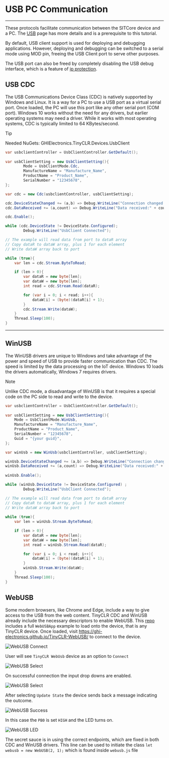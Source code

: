 # USB PC Communication
---
These protocols facilitate communication between the SITCore device and a PC. The [USB](usb.md) page has more details and is a prerequisite to this tutorial.

By default, USB client support is used for deploying and debugging applications. However, deploying and debugging can be switched to a serial mode using MOD pin, freeing the USB Client port to serve other purposes.

 The USB port can also be freed by completely disabling the USB debug interface, which is a feature of [ip protection](ip-protection.md).

## USB CDC
The USB Communications Device Class (CDC) is natively supported by Windows and Linux. It is a way for a PC to use a USB port as a virtual serial port. Once loaded, the PC will use this port like any other serial port (COM port). Windows 10 works without the need for any drivers, but earlier operating systems may need a driver. While it works with most operating systems, CDC is typically limited to 64 KBytes/second.

> [!TIP]
> Needed NuGets: GHIElectronics.TinyCLR.Devices.UsbClient

```cs
var usbclientController = UsbClientController.GetDefault();
    
var usbClientSetting = new UsbClientSetting(){
        Mode = UsbClientMode.Cdc,
        ManufactureName = "Manufacture_Name",
        ProductName = "Product_Name",
        SerialNumber = "12345678",            
};

var cdc = new Cdc(usbclientController, usbClientSetting);

cdc.DeviceStateChanged += (a,b) => Debug.WriteLine("Connection changed."); 
cdc.DataReceived += (a,count) => Debug.WriteLine("Data received:" + count);

cdc.Enable();

while (cdc.DeviceState != DeviceState.Configured);
        Debug.WriteLine("UsbClient Connected");

// The example will read data from port to dataR array
// Copy dataR to dataW array, plus 1 for each element
// Write dataW array back to port

while (true){
    var len = cdc.Stream.ByteToRead;

    if (len > 0){
        var dataR = new byte[len];
        var dataW = new byte[len];
        int read = cdc.Stream.Read(dataR);

        for (var i = 0; i < read; i++){
            dataW[i] = (byte)(dataR[i] + 1);
        }
        cdc.Stream.Write(dataW);
    }
    Thread.Sleep(100);
}

```

---

## WinUSB
The WinUSB drivers are unique to Windows and take advantage of the power and speed of USB to provide faster communication than CDC. The speed is limited by the data processing on the IoT device. Windows 10 loads the drivers automatically, Windows 7 requires drivers.

> [!NOTE]
> Unlike CDC mode, a disadvantage of WinUSB is that it requires a special code on the PC side to read and write to the device.

```cs
var usbclientController = UsbClientController.GetDefault();
    
var usbClientSetting = new UsbClientSetting(){
    Mode = UsbClientMode.WinUsb,
    ManufactureName = "Manufacture_Name",
    ProductName = "Product_Name",
    SerialNumber = "12345678",
    Guid = "{your guid}",
};

var winUsb = new WinUsb(usbclientController, usbClientSetting);

winUsb.DeviceStateChanged += (a,b) => Debug.WriteLine("Connection changed."); 
winUsb.DataReceived += (a,count) => Debug.WriteLine("Data received:" + count);
                 
winUsb.Enable();

while (winUsb.DeviceState != DeviceState.Configured) ;
        Debug.WriteLine("UsbClient Connected");

// The example will read data from port to dataR array
// Copy dataR to dataW array, plus 1 for each element
// Write dataW array back to port
    
while (true){
    var len = winUsb.Stream.ByteToRead;

    if (len > 0){
        var dataR = new byte[len];
        var dataW = new byte[len];
        int read = winUsb.Stream.Read(dataR);

        for (var i = 0; i < read; i++){
            dataW[i] = (byte)(dataR[i] + 1);
        }
        winUsb.Stream.Write(dataW);
    }
    Thread.Sleep(100);
}
```
## WebUSB
Some modern browsers, like Chrome and Edge, include a way to give access to the USB from the web content. TinyCLR CDC and WinUSB already include the necessary descriptors to enable WebUSB. This [repo]( https://github.com/ghi-electronics/TinyCLR-WebUSB) includes a full `WebUSBApp` example to load onto the device, that is any TinyCLR device. Once loaded, visit https://ghi-electronics.github.io/TinyCLR-WebUSB/ to connect to the device.

![WebUSB Connect](images/webusb-connect.jpg)

User will see `TinyCLR WebUsb` device as an option to `Connect`

![WebUSB Select](images/webusb-select.jpg)

On successful connection the input drop downs are enabled. 

![WebUSB Select](images/webusb-pin-select.jpg)

After selecting `Update State` the device sends back a message indicating the outcome. 

![WebUSB Success](images/webusb-success.jpg)

In this case the `PB0` is set `HIGH` and the LED turns on.

![WebUSB LED](images/webusb-dev.jpg)

The secret sauce is in using the correct endpoints, which are fixed in both CDC and WinUSB drivers. This line can be used to initiate the class `let webusb = new WebUSB(2, 1);` which is found inside `webusb.js` file



